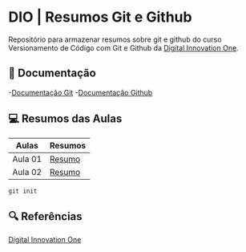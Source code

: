 
# DIO | Resumos Git e Github

Repositório para armazenar resumos sobre git e github do curso Versionamento de Código com Git e Github da [ Digital Innovation One](https://www.dio.me/).

## 📗 Documentação

-[Documentação Git](https://git-scm.com/doc)
-[Documentação Github](https://docs.github.com/)

## 💻 Resumos das Aulas

| Aulas | Resumos |
|-----| -------|
|Aula 01 | [Resumo]() |
|Aula 02 | [Resumo]() |

```
git init
```

## 🔍 Referências
[Digital Innovation One]()
